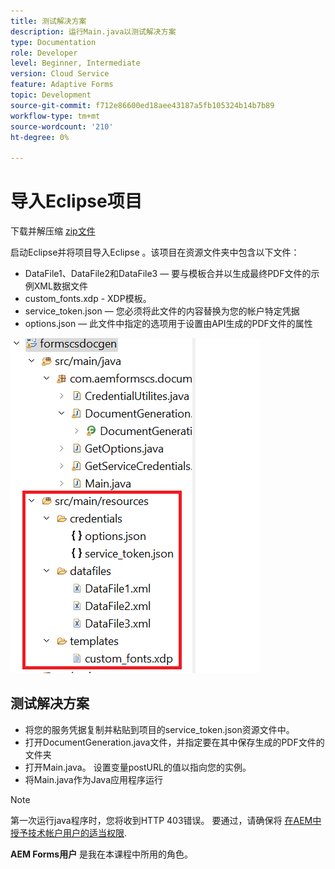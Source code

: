 ```yaml
---
title: 测试解决方案
description: 运行Main.java以测试解决方案
type: Documentation
role: Developer
level: Beginner, Intermediate
version: Cloud Service
feature: Adaptive Forms
topic: Development
source-git-commit: f712e86600ed18aee43187a5fb105324b14b7b89
workflow-type: tm+mt
source-wordcount: '210'
ht-degree: 0%

---
```



# 导入Eclipse项目

下载并解压缩 [zip文件](./assets/aem-forms-cs-doc-gen.zip)

启动Eclipse并将项目导入Eclipse 。该项目在资源文件夹中包含以下文件：

* DataFile1、DataFile2和DataFile3 — 要与模板合并以生成最终PDF文件的示例XML数据文件
* custom_fonts.xdp - XDP模板。
* service_token.json — 您必须将此文件的内容替换为您的帐户特定凭据
* options.json — 此文件中指定的选项用于设置由API生成的PDF文件的属性

![资源文件](./assets/resource-files.png)

## 测试解决方案

* 将您的服务凭据复制并粘贴到项目的service_token.json资源文件中。
* 打开DocumentGeneration.java文件，并指定要在其中保存生成的PDF文件的文件夹
* 打开Main.java。 设置变量postURL的值以指向您的实例。
* 将Main.java作为Java应用程序运行

>[!NOTE]
> 第一次运行java程序时，您将收到HTTP 403错误。 要通过，请确保将 [在AEM中授予技术帐户用户的适当权限](https://experienceleague.adobe.com/docs/experience-manager-learn/getting-started-with-aem-headless/authentication/service-credentials.html?lang=en#configure-access-in-aem).

**AEM Forms用户** 是我在本课程中所用的角色。

